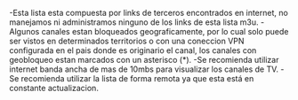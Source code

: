 -Esta lista esta compuesta por links de terceros encontrados en internet, no manejamos ni administramos ninguno de los links de esta lista m3u.
-Algunos canales estan bloqueados geograficamente, por lo cual solo puede ser vistos en determinados territorios o con una coneccion VPN configurada en el pais donde es originario el canal, los canales con geobloqueo estan marcados con un asterisco (*). 
-Se recomienda utilizar internet banda ancha de mas de 10mbs para visualizar los canales de TV.
-Se recomienda utilizar la lista de forma remota ya que esta está en constante actualizacion.

